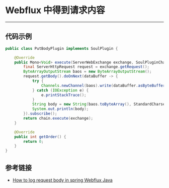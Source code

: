 # Webflux 中得到请求内容
***
## 代码示例
```java
public class PutBodyPlugin implements SoulPlugin {

    @Override
    public Mono<Void> execute(ServerWebExchange exchange, SoulPluginChain chain) {
        final ServerHttpRequest request = exchange.getRequest();
        ByteArrayOutputStream baos = new ByteArrayOutputStream();
        request.getBody().doOnNext(dataBuffer -> {
            try {
                Channels.newChannel(baos).write(dataBuffer.asByteBuffer().asReadOnlyBuffer());
            } catch (IOException e) {
                e.printStackTrace();
            }
            String body = new String(baos.toByteArray(), StandardCharsets.UTF_8);
            System.out.println(body);
        }).subscribe();
        return chain.execute(exchange);
    }

    @Override
    public int getOrder() {
        return 0;
    }
}
```

## 参考链接
- [How to log request body in spring Webflux Java](https://stackoverflow.com/questions/61706948/how-to-log-request-body-in-spring-webflux-java)